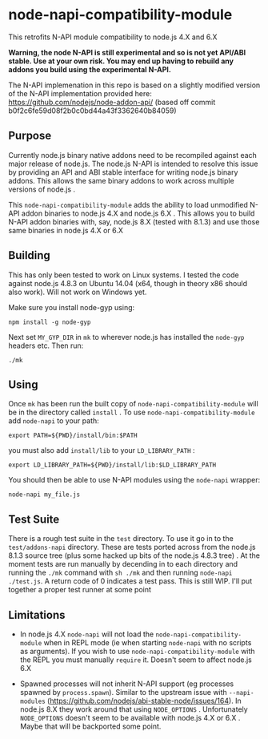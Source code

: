 # node-napi-compatibility-module
This retrofits N-API module compatibility to node.js 4.X and 6.X

**Warning, the node N-API is still experimental and so is not yet API/ABI stable. Use at your own risk. You may end up having to rebuild any addons you build using the experimental N-API.** 

The N-API implemenation in this repo is based on a slightly modified version of the N-API implementation provided here: https://github.com/nodejs/node-addon-api/ (based off commit b0f2c6fe59d08f2b0c0bd44a43f3362640b84059)

Purpose
-------

Currently node.js binary native addons need to be recompiled against each major release of node.js. The node.js N-API is intended to resolve this issue by providing an API and ABI stable interface for writing node.js binary addons. This allows the same binary addons to work across multiple versions of node.js . 

This ``node-napi-compatibility-module`` adds the ability to load unmodified N-API addon binaries to node.js 4.X and node.js 6.X . This allows you to build N-API addon binaries with, say, node.js 8.X (tested with 8.1.3) and use those same binaries in node.js 4.X or 6.X

Building
--------

This has only been tested to work on Linux systems. I tested the code against node.js 4.8.3 on Ubuntu 14.04 (x64, though in theory x86 should also work). Will not work on Windows yet.

Make sure you install node-gyp using:

```npm install -g node-gyp```

Next set ``MY_GYP_DIR`` in ``mk`` to wherever node.js has installed the ``node-gyp`` headers etc. Then run:

```./mk```


Using
-----

Once ``mk`` has been run the built copy of ``node-napi-compatibility-module`` will be in the directory called ``install`` . To use ``node-napi-compatibility-module`` add ``node-napi`` to your path:

```export PATH=${PWD}/install/bin:$PATH```

you must also add ``install/lib`` to your ``LD_LIBRARY_PATH`` :

```export LD_LIBRARY_PATH=${PWD}/install/lib:$LD_LIBRARY_PATH``` 

You should then be able to use N-API modules using the ``node-napi`` wrapper:

```node-napi my_file.js```

Test Suite
----------
There is a rough test suite in the ``test`` directory. To use it go in to the ``test/addons-napi`` directory. These are tests ported across from the node.js 8.1.3 source tree (plus some hacked up bits of the node.js 4.8.3 tree) . At the moment tests are run manually by decending in to each directory and running the ``./mk`` command with ``sh ./mk`` and then running ``node-napi ./test.js``. A return code of 0 indicates a test pass. This is still WIP. I'll put together a proper test runner at some point

Limitations
-----------

* In node.js 4.X ``node-napi`` will not load the ``node-napi-compatibility-module`` when in REPL mode (ie when starting ``node-napi`` with no scripts as arguments). If you wish to use ``node-napi-compatibility-module`` with the REPL you must manually ``require`` it. Doesn't seem to affect node.js 6.X

* Spawned processes will not inherit N-API support (eg processes spawned by ``process.spawn``). Similar to the upstream issue with ``--napi-modules`` (https://github.com/nodejs/abi-stable-node/issues/164).  In node.js 8.X they work around that using ``NODE_OPTIONS`` . Unfortunately ``NODE_OPTIONS`` doesn't seem to be available with node.js 4.X or 6.X . Maybe that will be backported some point.
